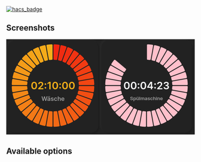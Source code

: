 [![hacs_badge](https://img.shields.io/badge/HACS-Default-41BDF5.svg?style=for-the-badge)](https://github.com/hacs/integration)

## Screenshots

![Sample screenshot](/images/screenshot1.png)

## Available options

